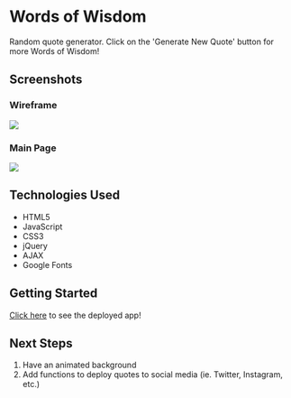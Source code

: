 # Words of Wisdom

Random quote generator. Click on the 'Generate New Quote' button for more Words of Wisdom!

## Screenshots
### Wireframe
<img src="https://i.imgur.com/zV8eS7i.png"/>

### Main Page 
<img src="https://i.imgur.com/MNhAftE.jpg"/>

## Technologies Used
- HTML5
- JavaScript
- CSS3
- jQuery
- AJAX
- Google Fonts

## Getting Started 
[Click here](https://annnieeeema.github.io/Project1_quoteGenerator/) to see the deployed app!

## Next Steps
1. Have an animated background 
2. Add functions to deploy quotes to social media (ie. Twitter, Instagram, etc.)

